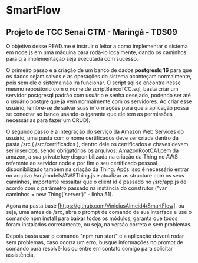 # SmartFlow
## Projeto de TCC Senai CTM - Maringá - TDS09

 O objetivo desse READ.me é instruir o leitor a como implementar o sistema em node.js em uma máquina para rodá-lo localmente, dando os caminhos para q a implementação seja executada com sucesso.

 O primeiro passo é a criação de um banco de dados **postgreslq 16** para que os dados sejam salvos e as operações do sistema aconteçam normalmente, pois sem ele o sistema não ira funcionar. O script
sql se encontra nesse mesmo repositório com o nome de scriptBancoTCC.sql, basta criar um servidor postgresql padrão com usuário e senha desejado, podendo ser até o usuário postgre que já vem normalmente
com os servidores. Ao criar esse usuário, lembre-se de salvar suas informações para que a aplicação possa se conectar ao banco usando-o (garanta que ele tem as permissões necessárias para fazer um CRUD).

 O segundo passo é a integração do serviço da Amazon Web Services do usuário, uma pasta com o nome certificados deve ser criada dentro da pasta /src ( /src/certificados ), dentro dele os certificados e chaves devem ser
inseridos, sendo obrigatórios os arquivos: AmazonRootCA1.pem da amazon, a sua private key disponibilizada na criação da Thing no AWS referente ao servidor node e por fim o seu certificado pessoal disponibilizado
também na criação da Thing. Após isso é necessário entrar no arquivo /src/models/AWSThing.js e atualizar as structure com os seus caminhos, importante ressaltar que o client id é passado no /src/app.js de acordo com
o parâmetro passado na instância do construtor ("var caminhos = new Thing('server')" - linha 51).

 Agora na pasta base [https://github.com/ViniciusAlmeid4/SmartFlow], ou seja, uma antes da /src, abra o prompt de comando da sua interface e use o comando npm install para baixar todos os módulos, garanta que todos foram instalados corretamente, ou seja, na
versão correta e sem problemas.

 Depois basta usar o comando "npm run start" e a aplicação deverá rodar sem problemas, caso ocorra um erro, busque informações no prompt de comando para resolvê-los ou entre em contato comigo para solicitar
assistência.
